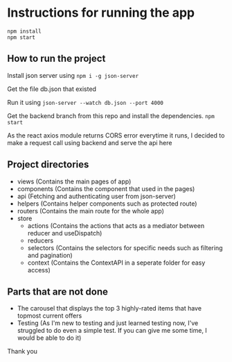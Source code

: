 # Instructions for running the app

```
npm install
npm start
```

## How to run the project

Install json server using
`npm i -g json-server`

Get the file db.json that existed

Run it using
`json-server --watch db.json --port 4000`

Get the backend branch from this repo and install the dependencies.
`npm start`

As the react axios module returns CORS error everytime it runs, I decided to make a request call using backend and serve the api here

## Project directories

- views (Contains the main pages of app)
- components (Contains the component that used in the pages)
- api (Fetching and authenticating user from json-server)
- helpers (Contains helper components such as protected route)
- routers (Contains the main route for the whole app)
- store
  - actions (Contains the actions that acts as a mediator between reducer and useDispatch)
  - reducers
  - selectors (Contains the selectors for specific needs such as filtering and pagination)
  - context (Contains the ContextAPI in a seperate folder for easy access)

## Parts that are not done

- The carousel that displays the top 3 highly-rated items that have topmost current offers
- Testing (As I'm new to testing and just learned testing now, I've struggled to do even a simple test. If you can give me some time, I would be able to do it)



Thank you
